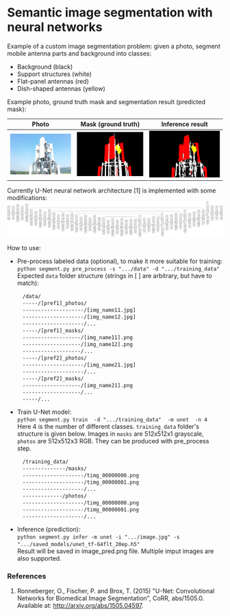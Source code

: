 # Semantic image segmentation with neural networks
Example of a custom image segmentation problem:
given a photo, segment mobile antenna parts and background into classes:
 * Background (black)
 * Support structures (white)
 * Flat-panel antennas (red)
 * Dish-shaped antennas (yellow)

Example photo, ground truth mask and segmentation result (predicted mask):

|         Photo         | Mask (ground truth) |      Inference result      |
|:---------------------:|:-------------------:|:--------------------------:|
| ![Photo](./photo.jpg) | ![Mask](./mask.png) | ![Result](./mask_pred.png) |

Currently U-Net neural network architecture [1] is implemented with some modifications:
![U-Net](./unet_tf.jpg)

How to use:
* Pre-process labeled data (optional), to make it more suitable for training:\
`python segment.py pre_process -s ".../data" -d ".../training_data"`\
Expected `data` folder structure (strings in [ ] are arbitrary, but have to match):
```
     /data/
     -----/[pref1]_photos/
     --------------------/[img_name11.jpg]
     --------------------/[img_name12.jpg]
     --------------------/...
     -----/[pref1]_masks/
     -------------------/[img_name11].png
     -------------------/[img_name12].png
     -------------------/...
     -----/[pref2]_photos/
     --------------------/[img_name21.jpg]
     --------------------/...
     -----/[pref2]_masks/
     -------------------/[img_name21].png
     -------------------/...
     -----/...
```

* Train U-Net model:\
`python segment.py train  -d ".../training_data"  -m unet  -n 4`\
Here 4 is the number of different classes. `training_data` folder's structure is given below.
Images in `masks` are 512x512x1 grayscale, `photos` are 512x512x3 RGB. They can be produced with pre_process step.
```
     /training_data/
     --------------/masks/
     --------------------/timg_00000000.png
     --------------------/timg_00000001.png
     --------------------/...
     -------------/photos/
     --------------------/timg_00000000.png
     --------------------/timg_00000001.png
     --------------------/...
```  

* Inference (prediction):\
`python segment.py infer -m unet -i ".../image.jpg" -s ".../saved_models/unet_tf-64flt_20ep.h5"`\
Result will be saved in image_pred.png file. Multiple imput images are also supported.

### References
1. Ronneberger, O., Fischer, P. and Brox, T. (2015) "U-Net: Convolutional Networks for Biomedical Image Segmentation", CoRR, abs/1505.0. Available at: http://arxiv.org/abs/1505.04597.
